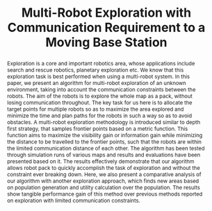 ---
layout: project-page-new
title: "Multi-Robot Exploration with Communication Requirement to a Moving Base Station"
authors:
  - name: Romit Pandey
    sup: #
  - name: Arun Kumar Singh
    sup: #
  - name: K. Madhava Krishna
    sup: #
affiliations:
  - name: IIIT Hyderabad, India
    link: https://robotics.iiit.ac.in
    sup: #
permalink: publications/2012/Pandey_Multi-Robot-Exploration
abstract: "Exploration is a core and important robotics area, whose applications include search and rescue robotics, planetary exploration etc. We know that this exploration task is best performed when using a multi-robot system. In this paper, we present an algorithm for multi-robot exploration of an unknown environment, taking into account the communication constraints between the robots. The aim of the robots is to explore the whole map as a pack, without losing communication throughout. The key task for us here is to allocate the target points for multiple robots so as to maximize the area explored and minimize the time and plan paths for the robots in such a way so as to avoid obstacles. A multi-robot exploration methodology is introduced similar to depth first strategy, that samples frontier points based on a metric function. This function aims to maximize the visibility gain or information gain while minimizing the distance to be travelled to the frontier points, such that the robots are within the limited communication distance of each other. The algorithm has been tested through simulation runs of various maps and results and evaluations have been presented based on it. The results effectively demonstrate that our algorithm allows robot pack to quickly accomplish the task of exploration and without the constraint ever breaking down. Here, we also present a comparative analysis of our algorithm with another exploration approach, which finds new
areas based on population generation and utility calculation over the population. The results show tangible performance gain of this method over previous methods reported on exploration with limited communication constraints."
paper: https://robotics.iiit.ac.in/uploads/Main/Publications/Romit_etal_case2012.pdf
# iframe: https://www.youtube.com/embed/jhjskX4FQwA

---